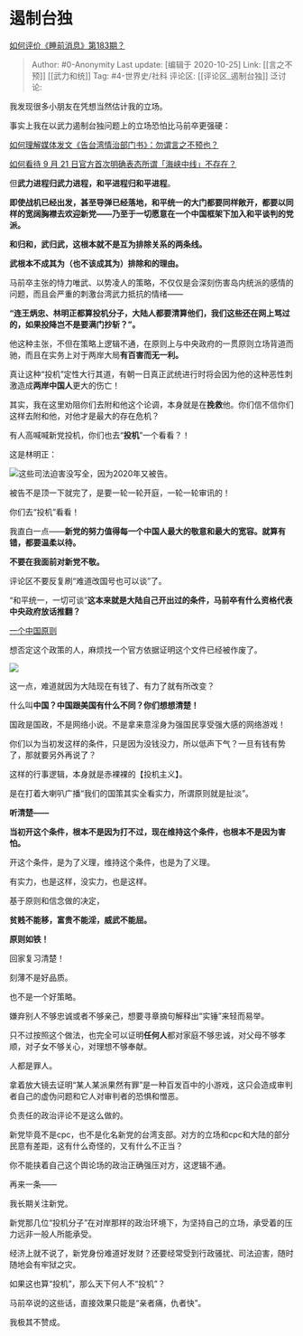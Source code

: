 # 遏制台独
[如何评价《睡前消息》第183期？](https://www.zhihu.com/question/426608411/answer/1535463489)

> Author: #0-Anonymity
> Last update: [编辑于 2020-10-25]
> Link: [[言之不预]] [[武力和统]]
> Tag: #4-世界史/社科
> 评论区: [[评论区_遏制台独]]
> 泛讨论:

我发现很多小朋友在凭想当然估计我的立场。

事实上我在以武力遏制台独问题上的立场恐怕比马前卒更强硬：

[如何理解媒体发文《告台湾情治部门书》：勿谓言之不预也？](https://www.zhihu.com/question/425718470/answer/1526834835)

[如何看待 9 月 21 日官方首次明确表态所谓「海峡中线」不存在？](https://www.zhihu.com/question/422314273/answer/1488075461)

但**武力进程归武力进程，和平进程归和平进程**。

**即使战机已经出发，甚至导弹已经落地，和平统一的大门都要同样敞开，都要以同样的宽阔胸襟去欢迎新党——乃至于一切愿意在一个中国框架下加入和平谈判的党派。**

**和归和，武归武，这根本就不是互为排除关系的两条线。**

**武根本不成其为（也不该成其为）排除和的理由。**

马前卒主张的恃力唯武、以势凌人的策略，不仅仅是会深刻伤害岛内统派的感情的问题，而且会严重的刺激台湾武力抵抗的情绪——

**“连王炳忠、林明正都算投机分子，大陆人都要清算他们，我们这些还在网上骂过的，如果投降岂不是要满门抄斩？”。**

他这种主张，不但在策略上逻辑不通，在原则上与中央政府的一贯原则立场背道而驰，而且在实务上对于两岸大局**有百害而无一利。**

真让这种“投机”定性大行其道，有朝一日真正武统进行时将会因为他的这种恶性刺激造成**两岸中国人**更大的伤亡！

其实，我在这里劝阻你们去附和他这个论调，本身就是在**挽救**他。你们信不信你们这样去附和他，对他才是最大的存在危机？

有人高喊喊新党投机，你们也去“**投机**”一个看看？！

这是林明正：

![](https://pic4.zhimg.com/50/v2-654ed50a102d5ffbdf2a0c2e83634c41_hd.jpg?source=1940ef5c)这些司法迫害没写全，因为2020年又被告。

被告不是顶一下就完了，是要一轮一轮开庭，一轮一轮审讯的！

你们去“投机”看看！

我直白一点——**新党的努力值得每一个中国人最大的敬意和最大的宽容。就算有错，都要温柔以待。**

**不要在我面前对新党不敬。**

评论区不要反复刷“难道改国号也可以谈”了。

“和平统一，一切可谈”**这本来就是大陆自己开出过的条件，马前卒有什么资格代表中央政府放话推翻？**

[一个中国原则](https://link.zhihu.com/?target=http%3A//www.gov.cn/test/2005-07/29/content_18293.htm)

想否定这个政策的人，麻烦找一个官方依据证明这个文件已经被作废了。

![](https://pic4.zhimg.com/50/v2-8bd587d741090296f9949391a65f8215_hd.jpg?source=1940ef5c)

这一点，难道就因为大陆现在有钱了、有力了就有所改变？

什么叫**中国？中国跟美国有什么不同？你们想想清楚！**

国政是国政，不是网络小说。不是拿来意淫身为强国民享受强大感的网络游戏！

你们以为当初发这样的条件，只是因为没钱没力，所以低声下气？一旦有钱有势了，那就要另外再说了？

这样的行事逻辑，本身就是赤裸裸的【投机主义】。

是在打着大喇叭广播“我们的国策其实全看实力，所谓原则就是扯淡”。

**听清楚——**

**当初开这个条件，根本不是因为打不过，现在维持这个条件，也根本不是因为害怕。**

开这个条件，是为了义理，维持这个条件，也是为了义理。

有实力，也是这样，没实力，也是这样。

基于原则和信念做的决定，

**贫贱不能移，富贵不能淫，威武不能屈。**

**原则如铁！**

回家复习清楚！

刻薄不是好品质。

也不是一个好策略。

嫌弃别人不够忠诚或者不够亲己，想要寻章摘句解释出“实锤”来轻而易举。

只不过按照这个做法，也完全可以证明**任何人**都对家庭不够忠诚，对父母不够孝顺，对子女不够关心，对理想不够奉献。

人都是罪人。

拿着放大镜去证明“某人某派果然有罪”是一种百发百中的小游戏，这只会造成审判者自己的虚伪问题和它人对审判者的恐惧和憎恶。

负责任的政治评论不是这么做的。

新党毕竟不是cpc，也不是化名新党的台湾支部。对方的立场和cpc和大陆的部分民意有差距，这有什么奇怪的，又有什么不正当？

你不能挟着自己这个舆论场的政治正确强压对方，这逻辑不通。

再来一条——

我长期关注新党。

新党那几位“投机分子”在对岸那样的政治环境下，为坚持自己的立场，承受着的压力远非一般人所能承受。

经济上就不说了，新党身份难道好发财？还要经常受到行政骚扰、司法迫害，随时随地会有牢狱之灾。

如果这也算“投机”，那么天下何人不“投机”？

马前卒说的这些话，直接效果只能是“亲者痛，仇者快”。

我极其不赞成。

